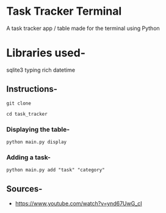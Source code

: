 # Task Tracker Terminal
 A task tracker app / table made for the terminal using Python
 
 # Libraries used-
sqlite3 
typing 
rich
datetime

## Instructions-

`git clone`

`cd task_tracker`

### Displaying the table-
`python main.py display`
 
### Adding a task-
`python main.py add "task" "category"`

## Sources-

- https://www.youtube.com/watch?v=ynd67UwG_cI
